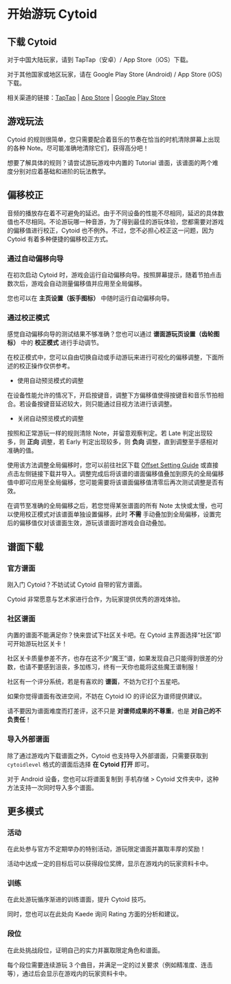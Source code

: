 # 开始游玩 Cytoid

<!-- Autjor: 冰糖酱-BillZhou233 a.k.a 贵阳市非官方客服娘 -->

## 下载 Cytoid

对于中国大陆玩家，请到 TapTap（安卓）/ App Store（iOS）下载。

对于其他国家或地区玩家，请在 Google Play Store (Android) / App Store (iOS) 下载。

相关渠道的链接：[TapTap](https://www.taptap.com/app/158749) | [App Store](https://apps.apple.com/cn/app/cytoid/id1266582726) | [Google Play Store](https://play.google.com/store/apps/details?id=me.tigerhix.cytoid)

## 游戏玩法

Cytoid 的规则很简单，您只需要配合着音乐的节奏在恰当的时机清除屏幕上出现的各种 Note。尽可能准确地清除它们，获得高分吧！

想要了解具体的规则？请尝试游玩游戏中内置的 Tutorial 谱面，该谱面的两个难度分别对应着基础和进阶的玩法教学。

<!--
与其他音乐游戏类似，Cytoid 需要您配合着音乐的节奏在恰当的时机点击恰当的位置。

### 扫描线

### Note 类型

#### Click

#### Drag

#### C-Drag（Drag的变种）

#### Hold

#### Long Hoold（Hold的变种）
-->

## 偏移校正

音频的播放存在着不可避免的延迟。由于不同设备的性能不尽相同，延迟的具体数值也不尽相同。不论游玩哪一种音游，为了得到最佳的游玩体验，您都需要对游戏的偏移值进行校正，Cytoid 也不例外。不过，您不必担心校正这一问题，因为 Cytoid 有着多种便捷的偏移校正方式。

### 通过自动偏移向导

在初次启动 Cytoid 时，游戏会运行自动偏移向导。按照屏幕提示，随着节拍点击数次后，游戏会自动测量偏移值并应用至全局偏移。

您也可以在 __主页设置（扳手图标）__ 中随时运行自动偏移向导。

### 通过校正模式

感觉自动偏移向导的测试结果不够准确？您也可以通过 __谱面游玩页设置（齿轮图标）__ 中的 __校正模式__ 进行手动调节。

在校正模式中，您可以自由切换自动或手动游玩来进行可视化的偏移调整，下面所述的校正操作仅供参考。

 - 使用自动预览模式的调整

在设备性能允许的情况下，开启按键音，调整下方偏移值使得按键音和音乐节拍相合。若设备按键音延迟较大，则只能通过目视方法进行该调整。

 - 关闭自动预览模式的调整

按照和正常游玩一样的规则清除 Note，并留意观察判定。若 Late 判定出现较多，则 __正向__ 调整，若 Early 判定出现较多，则 __负向__ 调整，直到调整至手感相对准确的值。

使用该方法调整全局偏移时，您可以前往社区下载 [Offset Setting Guide](https://cytoid.cn/levels/teages.offset_guide) 或直接点击左侧链接下载并导入。调整完成后将该谱的谱面偏移值叠加到原先的全局偏移值中即可应用至全局偏移，您可能需要将该谱面偏移值清零后再次测试调整是否有效。

在调节至准确的全局偏移之后，若您觉得某张谱面的所有 Note 太快或太慢，也可以使用校正模式对该谱面单独设置偏移，此时 __不需__ 手动叠加到全局偏移，设置完后的偏移值仅对该谱面生效，游玩该谱面时游戏会自动叠加。

## 谱面下载

### 官方谱面

刚入门 Cytoid？不妨试试 Cytoid 自带的官方谱面。

Cytoid 非常愿意与艺术家进行合作，为玩家提供优秀的游戏体验。

### 社区谱面

内置的谱面不能满足你？快来尝试下社区关卡吧。在 Cytoid 主界面选择“社区”即可开始游玩社区关卡！

社区关卡质量参差不齐，也存在这不少“魔王”谱，如果发现自己只能得到很差的分数，也请不要感到沮丧，多加练习，终有一天你也能将这些魔王谱制服！

社区有一个评分系统，若是有喜欢的 __谱面__，不妨为它打个五星吧。

如果你觉得谱面有改进空间，不妨在 Cytoid IO 的评论区为谱师提供建议。

请不要因为谱面难度而打差评，这不只是 __对谱师成果的不尊重__，也是 __对自己的不负责任__！

### 导入外部谱面

除了通过游戏内下载谱面之外，Cytoid 也支持导入外部谱面，只需要获取到 `cytoidlevel` 格式的谱面后选择 __在 Cytoid 打开__ 即可。

对于 Android 设备，您也可以将谱面复制到 手机存储 > Cytoid 文件夹中，这种方法支持一次同时导入多个谱面。

## 更多模式

### 活动

在此处参与官方不定期举办的特别活动，游玩限定谱面并赢取丰厚的奖励！

活动中达成一定的目标后可以获得段位奖牌，显示在游戏内的玩家资料卡中。

### 训练

在此处游玩循序渐进的训练谱面，提升 Cytoid 技巧。

同时，您也可以在此处向 Kaede 询问 Rating 方面的分析和建议。

### 段位

在此处挑战段位，证明自己的实力并赢取限定角色和谱面。

每个段位需要连续游玩 3 个曲目，并满足一定的过关要求（例如精准度、连击等），通过后会显示在游戏内的玩家资料卡中。
